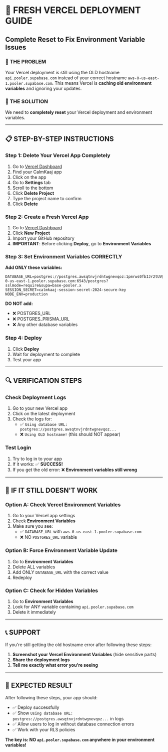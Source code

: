# 🚨 FRESH VERCEL DEPLOYMENT GUIDE
## Complete Reset to Fix Environment Variable Issues

### 🎯 **THE PROBLEM**
Your Vercel deployment is still using the OLD hostname `api.pooler.supabase.com` instead of your correct hostname `aws-0-us-east-1.pooler.supabase.com`. This means Vercel is **caching old environment variables** and ignoring your updates.

### 🔧 **THE SOLUTION**
We need to **completely reset** your Vercel deployment and environment variables.

---

## 📋 **STEP-BY-STEP INSTRUCTIONS**

### **Step 1: Delete Your Vercel App Completely**
1. Go to [Vercel Dashboard](https://vercel.com/dashboard)
2. Find your CalmKaaj app
3. Click on the app
4. Go to **Settings** tab
5. Scroll to the bottom
6. Click **Delete Project**
7. Type the project name to confirm
8. Click **Delete**

### **Step 2: Create a Fresh Vercel App**
1. Go to [Vercel Dashboard](https://vercel.com/dashboard)
2. Click **New Project**
3. Import your GitHub repository
4. **IMPORTANT**: Before clicking **Deploy**, go to **Environment Variables**

### **Step 3: Set Environment Variables CORRECTLY**
**Add ONLY these variables:**

```
DATABASE_URL=postgres://postgres.awsqtnvjrdntwgnevqoz:1pmrws0fbIJr2tUV@aws-0-us-east-1.pooler.supabase.com:6543/postgres?sslmode=require&supa=base-pooler.x
SESSION_SECRET=calmkaaj-session-secret-2024-secure-key
NODE_ENV=production
```

**DO NOT add:**
- ❌ POSTGRES_URL
- ❌ POSTGRES_PRISMA_URL
- ❌ Any other database variables

### **Step 4: Deploy**
1. Click **Deploy**
2. Wait for deployment to complete
3. Test your app

---

## 🔍 **VERIFICATION STEPS**

### **Check Deployment Logs**
1. Go to your new Vercel app
2. Click on the latest deployment
3. Check the logs for:
   - ✅ `Using database URL: postgres://postgres.awsqtnvjrdntwgnevqoz...`
   - ❌ `Using OLD hostname!` (this should NOT appear)

### **Test Login**
1. Try to log in to your app
2. If it works: ✅ **SUCCESS!**
3. If you get the old error: ❌ **Environment variables still wrong**

---

## 🚨 **IF IT STILL DOESN'T WORK**

### **Option A: Check Vercel Environment Variables**
1. Go to your Vercel app settings
2. Check **Environment Variables**
3. Make sure you see:
   - ✅ `DATABASE_URL` with `aws-0-us-east-1.pooler.supabase.com`
   - ❌ NO `POSTGRES_URL` variable

### **Option B: Force Environment Variable Update**
1. Go to **Environment Variables**
2. Delete ALL variables
3. Add ONLY `DATABASE_URL` with the correct value
4. Redeploy

### **Option C: Check for Hidden Variables**
1. Go to **Environment Variables**
2. Look for ANY variable containing `api.pooler.supabase.com`
3. Delete it immediately

---

## 📞 **SUPPORT**

If you're still getting the old hostname error after following these steps:

1. **Screenshot your Vercel Environment Variables** (hide sensitive parts)
2. **Share the deployment logs**
3. **Tell me exactly what error you're seeing**

---

## 🎯 **EXPECTED RESULT**

After following these steps, your app should:
- ✅ Deploy successfully
- ✅ Show `Using database URL: postgres://postgres.awsqtnvjrdntwgnevqoz...` in logs
- ✅ Allow users to log in without database connection errors
- ✅ Work with your RLS policies

**The key is: NO `api.pooler.supabase.com` anywhere in your environment variables!** 